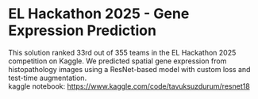 # EL Hackathon 2025 - Gene Expression Prediction

This solution ranked 33rd out of 355 teams in the EL Hackathon 2025 competition on Kaggle.
We predicted spatial gene expression from histopathology images using a ResNet-based model with custom loss and test-time augmentation. <br>
kaggle notebook: https://www.kaggle.com/code/tavuksuzdurum/resnet18
